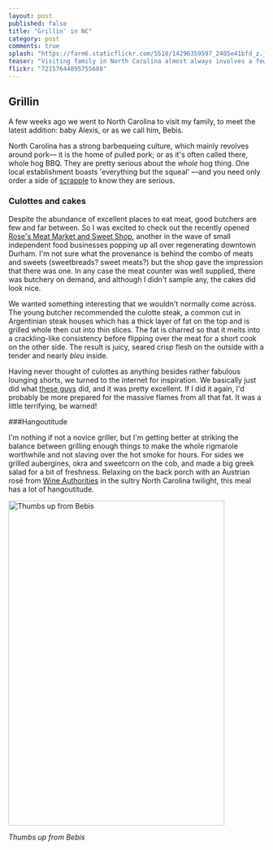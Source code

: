 ```yaml
---
layout: post
published: false
title: "Grillin' in NC"
category: post
comments: true
splash: "https://farm6.staticflickr.com/5510/14296359597_2405e41bfd_z.jpg"
teaser: "Visiting family in North Carolina almost always involves a few grilling sessions. As well it should, as the birthplace of pulled pork and other smoky, piggy delights."
flickr: "72157644895755688"
---
```


## Grillin

A few weeks ago we went to North Carolina to visit my family, to meet the latest addition: baby Alexis, or as we call him, Bebis. 

North Carolina has a strong barbequeing culture, which mainly revolves around pork–– it is the home of pulled pork; or as it's often called there, whole hog BBQ. They are pretty serious about the _whole_ hog thing. One local establishment boasts 'everything but the squeal' ––and you need only order a side of [scrapple](http://en.wikipedia.org/wiki/Scrapple) to know they are serious.

### Culottes and cakes

Despite the abundance of excellent places to eat meat, good butchers are few and far between. So I was excited to check out the recently opened [Rose's Meat Market and Sweet Shop](http://rosesmeatandsweets.com/), another in the wave of small independent food businesses popping up all over regenerating downtown Durham. I'm not sure what the provenance is behind the combo of meats and sweets (sweetbreads? sweet meats?) but the shop gave the impression that there was one. In any case the meat counter was well supplied, there was butchery on demand, and although I didn't sample any, the cakes did look nice. 

We wanted something interesting that we wouldn't normally come across. The young butcher recommended the culotte steak, a common cut in Argentinian steak houses which has a thick layer of fat on the top and is grilled whole then cut into thin slices. The fat is charred so that it melts into a crackling-like consistency before flipping over the meat for a short cook on the other side. The result is juicy, seared crisp flesh on the outside with a tender and nearly _bleu_ inside.

Having never thought of culottes as anything besides rather fabulous lounging shorts, we turned to the internet for inspiration. We basically just did what [these guys](http://groweatgrow.blogspot.co.uk/2013/07/grilled-culotte-steak-with-chimichurri.html) did, and it was pretty excellent. If I did it again, I'd probably be more prepared for the massive flames from all that fat. It was a little terrifying, be warned!

###Hangoutitude

I'm nothing if not a novice griller, but I'm getting better at striking the balance between grilling enough things to make the whole rigmarole worthwhile and not slaving over the hot smoke for hours. For sides we grilled aubergines, okra and sweetcorn on the cob, and made a big greek salad for a bit of freshness. Relaxing on the back porch with an Austrian rosé from [Wine Authorities](http://www.wineauthorities.com/)  in the sultry North Carolina twilight, this meal has a lot of hangoutitude. 

<a href="https://www.flickr.com/photos/elenijr/14296166849" title="Thumbs up from Bebis by Eleni Harlan, on Flickr"><img src="https://farm4.staticflickr.com/3874/14296166849_2dc4160b81_z.jpg" width="425" height="640" alt="Thumbs up from Bebis"></a>

_Thumbs up from Bebis_